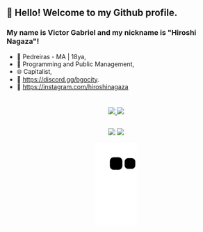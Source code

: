 ## 👋 Hello! Welcome to my Github profile.
### My name is Victor Gabriel and my nickname is "Hiroshi Nagaza"!

- 🌃 Pedreiras - MA | 18ya,
- 📖 Programming and Public Management,
- 🌐 Capitalist,
- 💼 https://discord.gg/bgocity.
- 📸 https://instagram.com/hiroshinagaza
#
<div align="center">
  <a href="https://github.com/Hiroshi-Nagaza">
  <img height="180em" src="https://github-readme-stats.vercel.app/api?username=HiroshiNagaza&show_icons=true&theme=dark&include_all_commits=true&count_private=true"/>
  <img height="180em" src="https://github-readme-stats.vercel.app/api/top-langs/?username=HiroshiNagaza&layout=compact&langs_count=7&theme=dark"/>
</div>
 
  ##
 
<div align="center">
 <a href="https://www.youtube.com/channel/UCiYRkWmxhurXGkjFJuT5l0Q" target="_blank"><img src="https://img.shields.io/badge/YouTube-FF0000?style=for-the-badge&logo=youtube&logoColor=white" target="_blank"></a>
 <a href="https://discord.gg/2YKn78zC25" target="_blank"><img src="https://img.shields.io/badge/Discord-7289DA?style=for-the-badge&logo=discord&logoColor=white" target="_blank"></a> 
  
  ![Snake animation](https://github.com/rafaballerini/rafaballerini/blob/output/github-contribution-grid-snake.svg)
 
</div>

  
<!---
Hiroshi-Nagaza/Hiroshi-Nagaza is a ✨ special ✨ repository because its `README.md` (this file) appears on your GitHub profile.
You can click the Preview link to take a look at your changes.
--->
